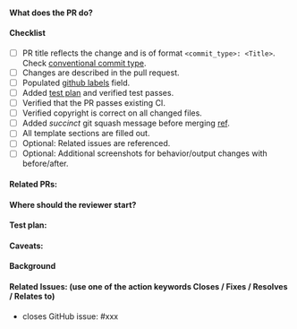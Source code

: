 #### What does the PR do?
<!-- Describe your pull request here. Please read the text below the line, and make sure you follow the checklist.-->

#### Checklist
- [ ] PR title reflects the change and is of format `<commit_type>: <Title>`. Check [conventional commit type](https://github.com/angular/angular/blob/22b96b9/CONTRIBUTING.md#type).
- [ ] Changes are described in the pull request.
- [ ] Populated [github labels](https://docs.github.com/en/issues/using-labels-and-milestones-to-track-work/managing-labels) field.
- [ ] Added [test plan](#test-plan) and verified test passes.
- [ ] Verified that the PR passes existing CI.
- [ ] Verified copyright is correct on all changed files.
- [ ] Added _succinct_ git squash message before merging [ref](https://tbaggery.com/2008/04/19/a-note-about-git-commit-messages.html).
- [ ] All template sections are filled out.
- [ ] Optional: Related issues are referenced.
- [ ] Optional: Additional screenshots for behavior/output changes with before/after.

#### Related PRs:
<!-- Related PRs from other Repositories -->

#### Where should the reviewer start?
<!-- call out specific files that should be looked at closely -->

#### Test plan:
<!-- list steps to verify -->
<!-- were e2e tests added?-->

#### Caveats:
<!-- any limitations or possible things missing from this PR -->

#### Background
<!-- e.g. what led to this change being made. this is optional extra information to help the reviewer -->

#### Related Issues: (use one of the action keywords Closes / Fixes / Resolves / Relates to)
- closes GitHub issue: #xxx
